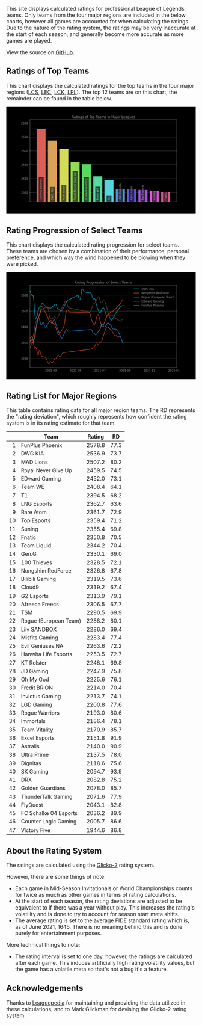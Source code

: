 This site displays calculated ratings for professional League of Legends teams.
Only teams from the four major regions are included in the below charts, however
all games are accounted for when calculating the ratings. Due to the nature of
the rating system, the ratings may be very inaccurate at the start of each
season, and generally become more accurate as more games are played.

View the source on [GitHub][2].

[comment]: <> (Ratings of Teams at MSI 2021)
[comment]: <> (----------------------------)
[comment]: <> (This chart displays the ratings of teams at the Mid-Season Invitational of 2021.)
[comment]: <> (Since MSI is the first international competition of the season, ratings at the)
[comment]: <> (start of the tournament will be based heavily on a team's dominance within their)
[comment]: <> (region, so teams from minor regions may have their ratings inflated.)

Ratings of Top Teams
--------------------

This chart displays the calculated ratings for the top teams in the four major
regions ([LCS][3], [LEC][4], [LCK][5], [LPL][6]). The top 12 teams are on this
chart, the remainder can be found in the table below.

[comment]: <> (Note: the top teams from minor leagues may have their ratings inflated if they )
[comment]: <> (dominated their league. This is because if there are no inter-region games, )
[comment]: <> (one's rating is solely based on their performance within their region.)

![image missing](https://raw.githubusercontent.com/xtevenx/ProRankings/master/data/output_bar.png "Ratings of Top Teams")

Rating Progression of Select Teams
----------------------------------

This chart displays the calculated rating progression for select teams. These
teams are chosen by a combination of their performance, personal preference, and
which way the wind happened to be blowing when they were picked.

![image missing](https://raw.githubusercontent.com/xtevenx/ProRankings/master/data/output_line.png "Rating Progression of Select Teams")

Rating List for Major Regions
-----------------------------

This table contains rating data for all major region teams. The RD represents
the "rating deviation", which roughly represents how confident the rating system
is in its rating estimate for that team.

| | Team | Rating | RD |
| --: | --- | :-: | :-: |
| 1 | FunPlus Phoenix | 2578.8 | 77.3 |
| 2 | DWG KIA | 2536.9 | 73.7 |
| 3 | MAD Lions | 2507.2 | 80.2 |
| 4 | Royal Never Give Up | 2459.5 | 74.5 |
| 5 | EDward Gaming | 2452.0 | 73.1 |
| 6 | Team WE | 2408.4 | 64.1 |
| 7 | T1 | 2394.5 | 68.2 |
| 8 | LNG Esports | 2362.7 | 63.6 |
| 9 | Rare Atom | 2361.7 | 72.9 |
| 10 | Top Esports | 2359.4 | 71.2 |
| 11 | Suning | 2355.4 | 69.8 |
| 12 | Fnatic | 2350.8 | 70.5 |
| 13 | Team Liquid | 2344.2 | 70.4 |
| 14 | Gen.G | 2330.1 | 69.0 |
| 15 | 100 Thieves | 2328.5 | 72.1 |
| 16 | Nongshim RedForce | 2326.8 | 67.8 |
| 17 | Bilibili Gaming | 2319.5 | 73.6 |
| 18 | Cloud9 | 2319.2 | 67.4 |
| 19 | G2 Esports | 2313.9 | 79.1 |
| 20 | Afreeca Freecs | 2306.5 | 67.7 |
| 21 | TSM | 2290.5 | 69.9 |
| 22 | Rogue (European Team) | 2288.2 | 80.1 |
| 23 | Liiv SANDBOX | 2286.0 | 69.4 |
| 24 | Misfits Gaming | 2283.4 | 77.4 |
| 25 | Evil Geniuses.NA | 2263.6 | 72.2 |
| 26 | Hanwha Life Esports | 2253.5 | 72.7 |
| 27 | KT Rolster | 2248.1 | 69.8 |
| 28 | JD Gaming | 2247.9 | 75.8 |
| 29 | Oh My God | 2225.6 | 76.1 |
| 30 | Fredit BRION | 2214.0 | 70.4 |
| 31 | Invictus Gaming | 2213.7 | 74.1 |
| 32 | LGD Gaming | 2200.8 | 77.6 |
| 33 | Rogue Warriors | 2193.0 | 80.6 |
| 34 | Immortals | 2186.4 | 78.1 |
| 35 | Team Vitality | 2170.9 | 85.7 |
| 36 | Excel Esports | 2151.8 | 91.9 |
| 37 | Astralis | 2140.0 | 90.9 |
| 38 | Ultra Prime | 2137.5 | 78.0 |
| 39 | Dignitas | 2118.6 | 75.6 |
| 40 | SK Gaming | 2094.7 | 93.9 |
| 41 | DRX | 2082.8 | 75.2 |
| 42 | Golden Guardians | 2078.0 | 85.7 |
| 43 | ThunderTalk Gaming | 2071.6 | 77.9 |
| 44 | FlyQuest | 2043.1 | 82.8 |
| 45 | FC Schalke 04 Esports | 2036.2 | 89.9 |
| 46 | Counter Logic Gaming | 2005.7 | 86.6 |
| 47 | Victory Five | 1944.6 | 86.8 |

About the Rating System
-----------------------

The ratings are calculated using the [Glicko-2][1] rating system.

However, there are some things of note:

*   Each game in Mid-Season Invitationals or World Championships counts for
    twice as much as other games in terms of rating calculations.
*   At the start of each season, the rating deviations are adjusted to be
    equivalent to if there was a year without play. This increases the rating's
    volatility and is done to try to account for season start meta shifts.
*   The average rating is set to the average FIDE standard rating which is, as
    of June 2021, 1645. There is no meaning behind this and is done purely for
    entertainment purposes.

More technical things to note:

*   The rating interval is set to one day, however, the ratings are calculated
    after each game. This induces artificially high rating volatility values,
    but the game has a volatile meta so that's not a bug it's a feature.

Acknowledgements
----------------

Thanks to [Leaguepedia][7] for maintaining and providing the data utilized in
these calculations, and to Mark Glickman for devising the Glicko-2 rating
system.

[1]: http://www.glicko.net/glicko/glicko2.pdf
[2]: https://github.com/xtevenx/ProRankings
[3]: https://lol.fandom.com/wiki/LCS/2021_Season
[4]: https://lol.fandom.com/wiki/LEC/2021_Season
[5]: https://lol.fandom.com/wiki/LCK/2021_Season
[6]: https://lol.fandom.com/wiki/LPL/2021_Season
[7]: https://lol.fandom.com/Help:API_Documentation
